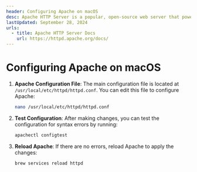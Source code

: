 ```yaml
---
header: Configuring Apache on macOS
desc: Apache HTTP Server is a popular, open-source web server that powers websites and applications by serving HTTP requests.
lastUpdated: September 28, 2024
urls:
  - title: Apache HTTP Server Docs
    url: https://httpd.apache.org/docs/
---
```


# Configuring Apache on macOS

1. **Apache Configuration File**: The main configuration file is located at `/usr/local/etc/httpd/httpd.conf`. You can edit this file to configure Apache:

   ```bash
   nano /usr/local/etc/httpd/httpd.conf
   ```

2. **Test Configuration**: After making changes, you can test the configuration for syntax errors by running:

   ```bash
   apachectl configtest
   ```

3. **Reload Apache**: If there are no errors, reload Apache to apply the changes:

   ```bash
   brew services reload httpd
   ```
